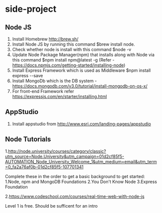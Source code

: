 # side-project

## Node JS
1. Install Homebrew http://brew.sh/
2. Install Node JS by running this command $brew install node. 
3. Check whether node is install with this command $node -v
4. Update Node Package Manager(npm) that installs along with Node via this command $npm install npm@latest -g
(Refer - https://docs.npmjs.com/getting-started/installing-node)
5. Install Express Framework which is used as Middleware 
  $npm install express --save
6. Install MongoDb which is the DB system - https://docs.mongodb.com/v3.0/tutorial/install-mongodb-on-os-x/ 
7. For front-end Framework refer https://expressjs.com/en/starter/installing.html

## AppStudio
1. Install appstudio from http://www.esri.com/landing-pages/appstudio

## Node Tutorials
1.http://node.university/courses/category/classic?utm_source=Node.University&utm_campaign=01d2cf85f5-AUTOMATION_Node_University_Welcome_1&utm_medium=email&utm_term=0_fa2a76af0b-01d2cf85f5-107701341

Complete these in the order to get a basic background to get started:
1.Node, npm and MongoDB Foundations 
2.You Don't Know Node
3.Express Foundation

2.https://www.codeschool.com/courses/real-time-web-with-node-js

Level 1 is free. Should be sufficent for an intro
